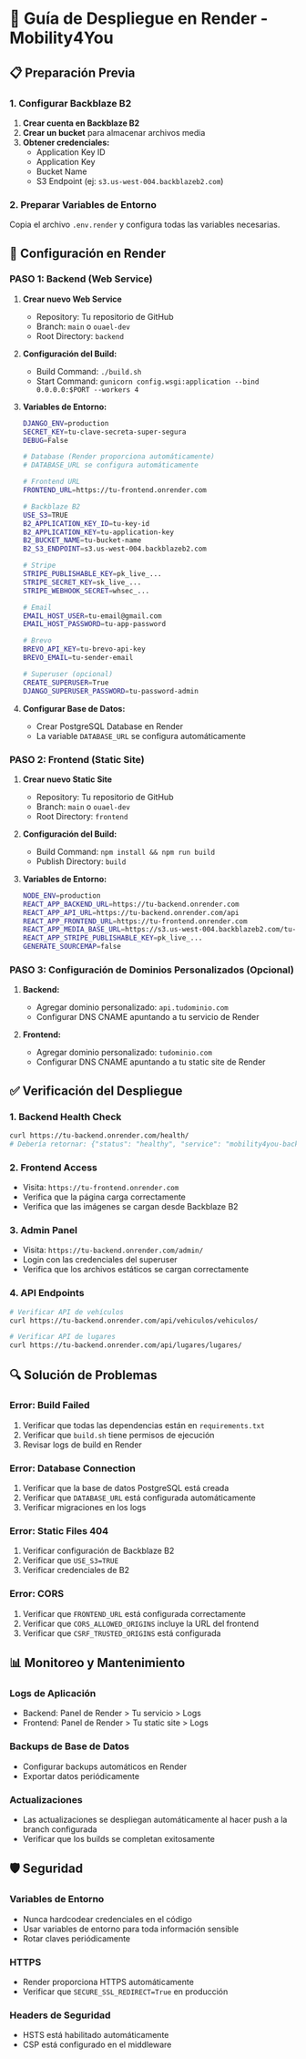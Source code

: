 # 🚀 Guía de Despliegue en Render - Mobility4You

## 📋 Preparación Previa

### 1. Configurar Backblaze B2

1. **Crear cuenta en Backblaze B2**
2. **Crear un bucket** para almacenar archivos media
3. **Obtener credenciales:**
   - Application Key ID
   - Application Key
   - Bucket Name
   - S3 Endpoint (ej: `s3.us-west-004.backblazeb2.com`)

### 2. Preparar Variables de Entorno

Copia el archivo `.env.render` y configura todas las variables necesarias.

## 🔧 Configuración en Render

### **PASO 1: Backend (Web Service)**

1. **Crear nuevo Web Service**

   - Repository: Tu repositorio de GitHub
   - Branch: `main` o `ouael-dev`
   - Root Directory: `backend`

2. **Configuración del Build:**

   - Build Command: `./build.sh`
   - Start Command: `gunicorn config.wsgi:application --bind 0.0.0.0:$PORT --workers 4`

3. **Variables de Entorno:**

   ```bash
   DJANGO_ENV=production
   SECRET_KEY=tu-clave-secreta-super-segura
   DEBUG=False

   # Database (Render proporciona automáticamente)
   # DATABASE_URL se configura automáticamente

   # Frontend URL
   FRONTEND_URL=https://tu-frontend.onrender.com

   # Backblaze B2
   USE_S3=TRUE
   B2_APPLICATION_KEY_ID=tu-key-id
   B2_APPLICATION_KEY=tu-application-key
   B2_BUCKET_NAME=tu-bucket-name
   B2_S3_ENDPOINT=s3.us-west-004.backblazeb2.com

   # Stripe
   STRIPE_PUBLISHABLE_KEY=pk_live_...
   STRIPE_SECRET_KEY=sk_live_...
   STRIPE_WEBHOOK_SECRET=whsec_...

   # Email
   EMAIL_HOST_USER=tu-email@gmail.com
   EMAIL_HOST_PASSWORD=tu-app-password

   # Brevo
   BREVO_API_KEY=tu-brevo-api-key
   BREVO_EMAIL=tu-sender-email

   # Superuser (opcional)
   CREATE_SUPERUSER=True
   DJANGO_SUPERUSER_PASSWORD=tu-password-admin
   ```

4. **Configurar Base de Datos:**
   - Crear PostgreSQL Database en Render
   - La variable `DATABASE_URL` se configura automáticamente

### **PASO 2: Frontend (Static Site)**

1. **Crear nuevo Static Site**

   - Repository: Tu repositorio de GitHub
   - Branch: `main` o `ouael-dev`
   - Root Directory: `frontend`

2. **Configuración del Build:**

   - Build Command: `npm install && npm run build`
   - Publish Directory: `build`

3. **Variables de Entorno:**
   ```bash
   NODE_ENV=production
   REACT_APP_BACKEND_URL=https://tu-backend.onrender.com
   REACT_APP_API_URL=https://tu-backend.onrender.com/api
   REACT_APP_FRONTEND_URL=https://tu-frontend.onrender.com
   REACT_APP_MEDIA_BASE_URL=https://s3.us-west-004.backblazeb2.com/tu-bucket/media/
   REACT_APP_STRIPE_PUBLISHABLE_KEY=pk_live_...
   GENERATE_SOURCEMAP=false
   ```

### **PASO 3: Configuración de Dominios Personalizados (Opcional)**

1. **Backend:**

   - Agregar dominio personalizado: `api.tudominio.com`
   - Configurar DNS CNAME apuntando a tu servicio de Render

2. **Frontend:**
   - Agregar dominio personalizado: `tudominio.com`
   - Configurar DNS CNAME apuntando a tu static site de Render

## ✅ Verificación del Despliegue

### 1. **Backend Health Check**

```bash
curl https://tu-backend.onrender.com/health/
# Debería retornar: {"status": "healthy", "service": "mobility4you-backend"}
```

### 2. **Frontend Access**

- Visita: `https://tu-frontend.onrender.com`
- Verifica que la página carga correctamente
- Verifica que las imágenes se cargan desde Backblaze B2

### 3. **Admin Panel**

- Visita: `https://tu-backend.onrender.com/admin/`
- Login con las credenciales del superuser
- Verifica que los archivos estáticos se cargan correctamente

### 4. **API Endpoints**

```bash
# Verificar API de vehículos
curl https://tu-backend.onrender.com/api/vehiculos/vehiculos/

# Verificar API de lugares
curl https://tu-backend.onrender.com/api/lugares/lugares/
```

## 🔍 Solución de Problemas

### **Error: Build Failed**

1. Verificar que todas las dependencias están en `requirements.txt`
2. Verificar que `build.sh` tiene permisos de ejecución
3. Revisar logs de build en Render

### **Error: Database Connection**

1. Verificar que la base de datos PostgreSQL está creada
2. Verificar que `DATABASE_URL` está configurada automáticamente
3. Verificar migraciones en los logs

### **Error: Static Files 404**

1. Verificar configuración de Backblaze B2
2. Verificar que `USE_S3=TRUE`
3. Verificar credenciales de B2

### **Error: CORS**

1. Verificar que `FRONTEND_URL` está configurada correctamente
2. Verificar que `CORS_ALLOWED_ORIGINS` incluye la URL del frontend
3. Verificar que `CSRF_TRUSTED_ORIGINS` está configurada

## 📊 Monitoreo y Mantenimiento

### **Logs de Aplicación**

- Backend: Panel de Render > Tu servicio > Logs
- Frontend: Panel de Render > Tu static site > Logs

### **Backups de Base de Datos**

- Configurar backups automáticos en Render
- Exportar datos periódicamente

### **Actualizaciones**

- Las actualizaciones se despliegan automáticamente al hacer push a la branch configurada
- Verificar que los builds se completan exitosamente

## 🛡️ Seguridad

### **Variables de Entorno**

- Nunca hardcodear credenciales en el código
- Usar variables de entorno para toda información sensible
- Rotar claves periódicamente

### **HTTPS**

- Render proporciona HTTPS automáticamente
- Verificar que `SECURE_SSL_REDIRECT=True` en producción

### **Headers de Seguridad**

- HSTS está habilitado automáticamente
- CSP está configurado en el middleware
